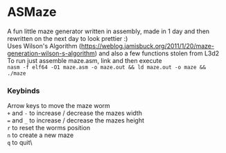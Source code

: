 # ASMaze
A fun little maze generator written in assembly, made in 1 day and then rewritten on the next day to look prettier :)\
Uses Wilson's Algorithm (https://weblog.jamisbuck.org/2011/1/20/maze-generation-wilson-s-algorithm) and also a few functions stolen from L3d2\
To run just assemble maze.asm, link and then execute\
```nasm -f elf64 -O1 maze.asm -o maze.out && ld maze.out -o maze && ./maze```
### Keybinds
Arrow keys to move the maze worm\
``+`` and ``-`` to increase / decrease the mazes width\
``=`` and ``_`` to increase / decrease the mazes height\
``r`` to reset the worms position\
``n`` to create a new maze\
``q`` to quit\
